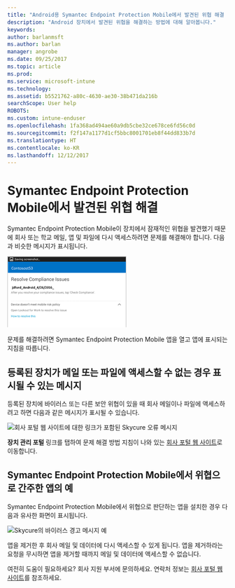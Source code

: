 ```yaml
---
title: "Android용 Symantec Endpoint Protection Mobile에서 발견된 위협 해결 | Microsoft Docs"
description: "Android 장치에서 발견된 위협을 해결하는 방법에 대해 알아봅니다."
keywords: 
author: barlanmsft
ms.author: barlan
manager: angrobe
ms.date: 09/25/2017
ms.topic: article
ms.prod: 
ms.service: microsoft-intune
ms.technology: 
ms.assetid: b5521762-a80c-4630-ae30-38b471da216b
searchScope: User help
ROBOTS: 
ms.custom: intune-enduser
ms.openlocfilehash: 1fa368ad494ae60a9db5cbe32ce678ce6fd56c0d
ms.sourcegitcommit: f2f147a1177d1cf5bbc8001701eb8f44dd833b7d
ms.translationtype: HT
ms.contentlocale: ko-KR
ms.lasthandoff: 12/12/2017
---
```

# <a name="resolve-a-threat-found-by-symantec-endpoint-protection-mobile"></a>Symantec Endpoint Protection Mobile에서 발견된 위협 해결

Symantec Endpoint Protection Mobile이 장치에서 잠재적인 위협을 발견했기 때문에 회사 또는 학교 메일, 앱 및 파일에 다시 액세스하려면 문제를 해결해야 합니다. 다음과 비슷한 메시지가 표시됩니다.

![Skycure가 장치에서 위협 발견](./media/lookout-threat-found-android.png)

문제를 해결하려면 Symantec Endpoint Protection Mobile 앱을 열고 앱에 표시되는 지침을 따릅니다.

## <a name="what-you-might-see-if-your-enrolled-device-is-blocked-from-accessing-email-or-files"></a>등록된 장치가 메일 또는 파일에 액세스할 수 없는 경우 표시될 수 있는 메시지

등록된 장치에 바이러스 또는 다른 보안 위협이 있을 때 회사 메일이나 파일에 액세스하려고 하면 다음과 같은 메시지가 표시될 수 있습니다.

![회사 포털 웹 사이트에 대한 링크가 포함된 Skycure 오류 메시지](./media/skycure-list-of-potential-issues-android.png)

**장치 관리 포털** 링크를 탭하여 문제 해결 방법 지침이 나와 있는 [회사 포털 웹 사이트](https://portal.manage.microsoft.com#HelpDeskDialog)로 이동합니다.

## <a name="example-of-an-app-that-symantec-endpoint-protection-mobile-sees-as-a-threat"></a>Symantec Endpoint Protection Mobile에서 위협으로 간주한 앱의 예

Symantec Endpoint Protection Mobile에서 위협으로 판단하는 앱을 설치한 경우 다음과 유사한 화면이 표시됩니다.

![Skycure의 바이러스 경고 메시지 예](./media/skycure-virus-alert-android.png)

앱을 제거한 후 회사 메일 및 데이터에 다시 액세스할 수 있게 됩니다. 앱을 제거하라는 요청을 무시하면 앱을 제거할 때까지 메일 및 데이터에 액세스할 수 없습니다.

여전히 도움이 필요하세요? 회사 지원 부서에 문의하세요. 연락처 정보는 [회사 포털 웹 사이트](https://portal.manage.microsoft.com#HelpDeskDialog)를 참조하세요.


